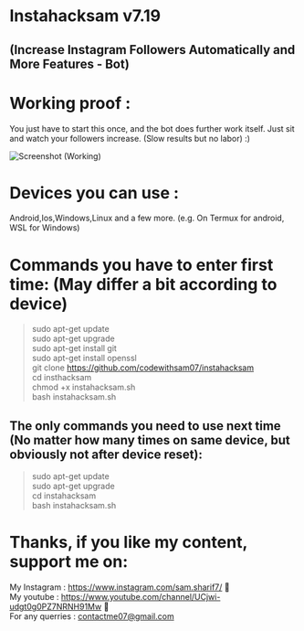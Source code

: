 # **Instahacksam v7.19**
## (Increase Instagram Followers Automatically and More Features - Bot)
# Working proof :
You just have to start this once, and the bot does further work itself. Just sit and watch your followers increase. (Slow results but no labor)
:)  
  
  
![Screenshot (Working)](https://user-images.githubusercontent.com/89188162/130199886-c98e4de0-8e12-4890-8025-e7fd98ef451c.png)  

# Devices you can use :
Android,Ios,Windows,Linux and a few more. (e.g. On Termux for android, WSL for Windows)  

# Commands you have to enter first time: (May differ a bit according to device)
>sudo apt-get update  
>sudo apt-get upgrade  
>sudo apt-get install git  
>sudo apt-get install openssl  
>git clone https://github.com/codewithsam07/instahacksam  
>cd insthacksam  
>chmod +x instahacksam.sh  
>bash instahacksam.sh  
## The only commands you need to use next time (No matter how many times on same device, but obviously not after device reset):
>sudo apt-get update  
>sudo apt-get upgrade  
>cd instahacksam  
>bash instahacksam.sh  

# Thanks, if you like my content, support me on:

My Instagram : https://www.instagram.com/sam.sharif7/ :revolving_hearts:  
My youtube   : https://www.youtube.com/channel/UCjwi-udgt0g0PZ7NRNH91Mw :revolving_hearts:  
For any querries : contactme07@gmail.com
